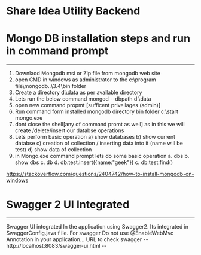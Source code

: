 # Share Idea Utility Backend

# Mongo DB installation steps and run in command prompt
---------------------------------------------------------------------

1. Downlaod Mongodb msi or Zip file from mongodb web site
2. open CMD in windows as administrator to the c:\program file\mongodb..\3.4\bin folder
3. Create a directory d:\data as per available directory
4. Lets run the below command  mongod --dbpath d:\data
5. open new command propmt [sufficent privellages (admin)]
6. Run command form installed mongodb directory bin folder c:\start mongo.exe 
7. dont close the shell[any of command promt as well] as in this we will create /delete/insert our databse operations
8. Lets perform basic operation
	a) show databases b) show current databse c) creation of collection / inserting data into it (name will be test) d) show data of collection
 9. in Mongo.exe command prompt lets do some basic operation
	a. dbs
	b. show dbs
	c. db
	d. db.test.insert({name:"geek"})
	c. db.test.find()  

https://stackoverflow.com/questions/2404742/how-to-install-mongodb-on-windows


# Swagger 2 UI Integrated 
_____________________________

Swagger UI integrated In the application using Swagger2. Its integrated in SwaggerConfig.java f ile. For swagger Do not use @EnableWebMvc  Annotation in your application... URL to check swagger -- http://localhost:8083/swagger-ui.html --



